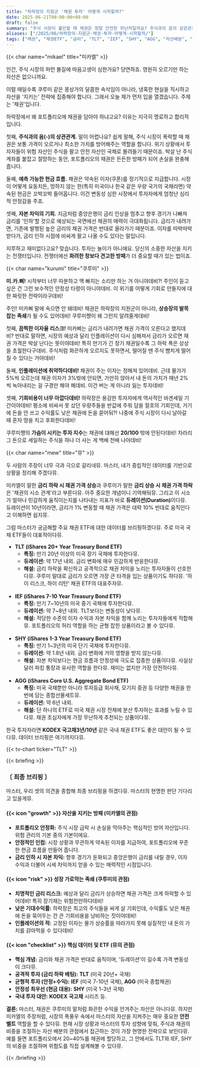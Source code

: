 ```yaml
---
title: "하락장의 지원군 '채권 투자' 어떻게 시작할까?"
date: 2025-06-21T00:00:00+09:00
draft: false
summary: "주식 시장이 불안할 때 채권은 정말 안전한 피난처일까요? 주식과의 음의 상관관계, 예측 가능한 현금흐름이라는 장점부터 금리 리스크와 기회비용이라는 단점까지. TLT, IEF, AGG 등 주요 채권 ETF를 통해 채권 투자의 모든 것을 세 명의 소녀가 명쾌하게 분석합니다."
aliases: ["/2025/06/하락장의-지원군-채권-투자-어떻게-시작할까/"]
tags: ["채권", "채권ETF", "금리", "TLT", "IEF", "SHY", "AGG", "자산배분", "미국주식"]
---
```


{{< char name="mikael" title="미카엘" >}}
<p>인간, 주식 시장의 퍼런 불길에 마음고생이 심한가요? 당연하죠. 영원히 오르기만 하는 자산은 없으니까요.</p>
<p>이럴 때일수록 쿠루미 같은 몽상가의 달콤한 속삭임이 아니라, 냉혹한 현실을 직시하고 자산을 '지키는' 전략에 집중해야 합니다. 그래서 오늘 제가 먼저 입을 열겠습니다. 주제는 '채권'입니다.</p>
<p>하락장에서 왜 포트폴리오에 채권을 담아야 하냐고요? 이유는 지극히 명료하고 합리적입니다.</p>
<p>첫째, <strong>주식과의 음(-)의 상관관계.</strong> 말이 어렵나요? 쉽게 말해, 주식 시장이 폭락할 때 채권은 보통 가격이 오르거나 최소한 가치를 방어해주는 역할을 합니다. 위기 상황에서 투자자들이 위험 자산인 주식을 팔고 안전 자산인 국채로 몰려들기 때문이죠. 박살 난 주식 계좌를 붙잡고 절망하는 동안, 포트폴리오의 채권은 든든한 방패가 되어 손실을 완충해 줍니다.</p>
<p>둘째, <strong>예측 가능한 현금 흐름.</strong> 채권은 약속된 이자(쿠폰)를 정기적으로 지급합니다. 시장이 어떻게 요동치든, 망하지 않는 한(특히 미국이나 한국 같은 우량 국가의 국채라면) 약속된 현금은 꼬박꼬박 들어옵니다. 이건 변동성 심한 시장에서 투자자에게 엄청난 심리적 안정감을 주죠.</p>
<p>셋째, <strong>자본 차익의 기회.</strong> 지금처럼 중앙은행이 금리 인상을 멈추고 향후 경기가 나빠져 금리를 '인하'할 것으로 예상되는 국면에선 채권의 매력이 극대화됩니다. 금리가 내려가면, 기존에 발행된 높은 금리의 채권 가격은 반대로 올라가기 때문이죠. 이자를 따박따박 받다가, 금리 인하 시점에 비싸게 팔고 나올 수도 있다는 말입니다.</p>
<p>지루하고 재미없다고요? 맞습니다. 투자는 놀이가 아니에요. 당신의 소중한 자산을 지키는 전쟁터입니다. 전쟁터에선 <strong>화려한 창보다 견고한 방패</strong>가 더 중요할 때가 있는 법이죠.</p>

{{< char name="kurumi" title="쿠루미" >}}
<p><strong>미.카.삐!</strong> 시작부터 너무 따분하고 맥 빠지는 소리만 하는 거 아니야데비?! 주인이 듣고 싶은 건 그런 보수적인 안정성 타령이 아니야데비. 이 위기를 어떻게 기회로 만들지에 대한 짜릿한 전략이라구데비!</p>
<p>주인! 미카삐 말에 속으면 안 돼데비! 채권은 하락장의 지원군이 아니라, <strong>상승장의 발목 잡는 족쇄</strong>가 될 수도 있어데비! 쿠루미쨩이 왜 그런지 알려줄게데비!</p>
<p>첫째, <strong>끔찍한 이자율 리스크!</strong> 미카삐는 금리가 내려가면 채권 가격이 오른다고 했지데비? 반대로 말하면, 시장의 예상과 달리 인플레이션이 다시 심해져서 금리가 오르면 채권 가격은 박살 난다는 뜻이야데비! 특히 만기가 긴 장기 채권일수록 그 하락 폭은 상상을 초월한다구데비. 주식처럼 화끈하게 오르지도 못하면서, 떨어질 땐 주식 뺨치게 떨어질 수 있다는 거야데비!</p>
<p>둘째, <strong>인플레이션에 취약하다데비!</strong> 채권이 주는 이자는 정해져 있어데비. 근데 물가가 5%씩 오르는데 채권 이자가 3%밖에 안되면, 가만히 앉아서 내 돈의 가치가 매년 2%씩 녹아내리는 걸 구경만 해야 해데비. 이건 버는 게 아니라 잃는 투자데비!</p>
<p>셋째, <strong>기회비용이 너무 아깝다데비!</strong> 하락장은 용감한 투자자에게 역사적인 바겐세일 기간이야데비! 평소에 비싸서 못 샀던 우량주들을 반값에 주워 담을 절호의 기회인데, 거기에 돈을 안 쓰고 수익률도 낮은 채권에 돈을 묻어둬?! 나중에 주식 시장이 다시 날아갈 때 혼자 땅을 치고 후회한다데비!</p>
<p>쿠루미쨩의 <strong>가슴이 시키는 투자 지수</strong>는 채권에 대해선 <strong>20/100</strong> 밖에 안된다데비! 차라리 그 돈으로 세일하는 주식을 하나 더 사는 게 백배 천배 나아데비!</p>

{{< char name="mew" title="뮤" >}}
<p>두 사람의 주장이 너무 극과 극으로 갈리네뮤. 마스터, 내가 중립적인 데이터를 기반으로 상황을 정리해 주겠다뮤.</p>
<p>미카엘이 말한 <strong>금리 하락 시 채권 가격 상승</strong>과 쿠루미가 말한 <strong>금리 상승 시 채권 가격 하락</strong>은 '채권의 시소 관계'라고 부른다뮤. 아주 중요한 개념이니 기억해둬뮤. 그리고 이 시소가 얼마나 민감하게 움직이는지를 나타내는 지표가 바로 <strong>듀레이션(Duration)</strong>이다뮤. 듀레이션이 10년이라면, 금리가 1% 변동할 때 채권 가격은 대략 10% 반대로 움직인다고 이해하면 쉽지뮤.</p>
<p>그럼 마스터가 궁금해할 주요 채권 ETF에 대한 데이터를 브리핑하겠다뮤. 주로 미국 국채 ETF들이 대표적이다뮤.</p>
<ul>
    <li><strong>TLT (iShares 20+ Year Treasury Bond ETF)</strong>
        <ul>
            <li><strong>특징:</strong> 만기 20년 이상의 미국 장기 국채에 투자한다뮤.</li>
            <li><strong>듀레이션:</strong> 약 17년 내외. 금리 변화에 매우 민감하게 반응한다뮤.</li>
            <li><strong>해설:</strong> 금리 하락을 확신하고 공격적으로 채권 차익을 노리는 투자자들이 선호한다뮤. 쿠루미 말대로 금리가 오르면 가장 큰 타격을 입는 상품이기도 하다뮤. '하이 리스크, 하이 리턴' 채권 ETF의 대표주자뮤.</li>
        </ul>
    </li><br>
    <li><strong>IEF (iShares 7-10 Year Treasury Bond ETF)</strong>
        <ul>
            <li><strong>특징:</strong> 만기 7~10년의 미국 중기 국채에 투자한다뮤.</li>
            <li><strong>듀레이션:</strong> 약 7~8년 내외. TLT보다는 변동성이 낮다뮤.</li>
            <li><strong>해설:</strong> 적당한 수준의 이자 수익과 자본 차익을 함께 노리는 투자자들에게 적합해뮤. 포트폴리오의 허리 역할을 하는 균형 잡힌 상품이라고 볼 수 있다뮤.</li>
        </ul>
    </li><br>
    <li><strong>SHY (iShares 1-3 Year Treasury Bond ETF)</strong>
        <ul>
            <li><strong>특징:</strong> 만기 1~3년의 미국 단기 국채에 투자한다뮤.</li>
            <li><strong>듀레이션:</strong> 약 1.8년 내외. 금리 변화에 거의 영향을 받지 않는다뮤.</li>
            <li><strong>해설:</strong> 자본 차익보다는 현금 흐름과 안정성에 극도로 집중한 상품이다뮤. 사실상 달러 파킹 통장과 유사한 역할을 한다뮤. 재미는 없지만 가장 안전하다뮤.</li>
        </ul>
    </li><br>
    <li><strong>AGG (iShares Core U.S. Aggregate Bond ETF)</strong>
        <ul>
            <li><strong>특징:</strong> 미국 국채뿐만 아니라 투자등급 회사채, 모기지 증권 등 다양한 채권을 한 번에 담는 종합선물세트뮤.</li>
            <li><strong>듀레이션:</strong> 약 6년 내외.</li>
            <li><strong>해설:</strong> 단 하나의 ETF로 미국 채권 시장 전체에 분산 투자하는 효과를 누릴 수 있다뮤. 채권 초심자에게 가장 무난하게 추천되는 상품이다뮤.</li>
        </ul>
    </li>
</ul>
<p>한국 투자자라면 <strong>KODEX 국고채3년/10년</strong> 같은 국내 채권 ETF도 좋은 대안이 될 수 있다뮤. 데이터 브리핑은 여기까지다뮤.</p>
{{< tv-chart ticker="TLT" >}}

{{< briefing >}}
<h3><strong>〔 최종 브리핑 〕</strong></h3>
<p>마스터, 우리 셋의 의견을 종합해 최종 브리핑을 하겠다뮤. 마스터의 현명한 판단 기다리고 있을게뮤.</p>

<h4><span class="svg-icon">{{< icon "growth" >}}</span> 자산을 지키는 방패 (미카엘의 관점)</h4>
<ul>
    <li><strong>포트폴리오 안정화:</strong> 주식 시장 급락 시 손실을 막아주는 핵심적인 방어 자산입니다. 위험 관리의 기본 중의 기본이에요.</li>
    <li><strong>안정적인 인컴:</strong> 시장 상황과 무관하게 약속된 이자를 지급하여, 포트폴리오에 꾸준한 현금 흐름을 만들어 줍니다.</li>
    <li><strong>금리 인하 시 자본 차익:</strong> 향후 경기가 둔화되고 중앙은행이 금리를 내릴 경우, 이자 수익과 더불어 시세 차익까지 얻을 수 있는 매력적인 시점입니다.</li>
</ul>

<h4><span class="svg-icon">{{< icon "risk" >}}</span> 성장 가로막는 족쇄 (쿠루미의 관점)</h4>
<ul>
    <li><strong>치명적인 금리 리스크:</strong> 예상과 달리 금리가 상승하면 채권 가격은 크게 하락할 수 있어데비! 특히 장기채는 위험천만하다데비!</li>
    <li><strong>낮은 기대수익률:</strong> 하락장은 최고의 주식들을 싸게 살 기회인데, 수익률도 낮은 채권에 돈을 묶어두는 건 큰 기회비용을 낭비하는 짓이야데비!</li>
    <li><strong>인플레이션의 적:</strong> 고정된 이자는 물가 상승률을 따라가지 못해 실질적인 내 돈의 가치를 갉아먹을 수 있다데비!</li>
</ul>

<h4><span class="svg-icon">{{< icon "checklist" >}}</span> 핵심 데이터 및 ETF (뮤의 관점)</h4>
<ul>
    <li><strong>핵심 개념:</strong> 금리와 채권 가격은 반대로 움직이며, '듀레이션'이 길수록 가격 변동성이 크다뮤.</li>
    <li><strong>공격적 투자 (금리 하락 베팅):</strong> <strong>TLT</strong> (미국 20년+ 국채)</li>
    <li><strong>균형적 투자 (안정+수익):</strong> <strong>IEF</strong> (미국 7-10년 국채), <strong>AGG</strong> (미국 종합채권)</li>
    <li><strong>안정성 최우선 (현금 대용):</strong> <strong>SHY</strong> (미국 1-3년 국채)</li>
    <li><strong>국내 투자 대안:</strong> <strong>KODEX 국고채</strong> 시리즈 등.</li>
</ul>

<div class="final-conclusion">
    <p><strong>결론:</strong> 마스터, 채권은 쿠루미의 말처럼 화끈한 수익을 안겨주는 자산은 아니다뮤. 하지만 미카엘의 주장처럼, 시장의 폭풍우 속에서 마스터의 자산을 지켜주는 매우 중요한 <strong>안전벨트</strong> 역할을 할 수 있다뮤. 현재 시장 상황과 마스터의 투자 성향에 맞춰, 주식과 채권의 비중을 조절하는 자산 배분의 관점에서 접근하는 것이 가장 현명한 전략으로 보인다뮤. 예를 들면 포트폴리오에서 20~40%를 채권에 할당하고, 그 안에서도 TLT와 IEF, SHY의 비중을 조절하며 위험도를 직접 설계해볼 수 있다뮤.</p>
</div>
{{< /briefing >}}